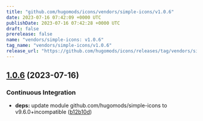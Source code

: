 ```yaml
---
title: "github.com/hugomods/icons/vendors/simple-icons/v1.0.6"
date: 2023-07-16 07:42:09 +0000 UTC
publishDate: 2023-07-16 07:42:28 +0000 UTC
draft: false
prerelease: false
name: "vendors/simple-icons: v1.0.6"
tag_name: "vendors/simple-icons/v1.0.6"
release_url: "https://github.com/hugomods/icons/releases/tag/vendors/simple-icons/v1.0.6"
---
```


## [1.0.6](https://github.com/hugomods/icons/compare/vendors/simple-icons/v1.0.5...vendors/simple-icons/v1.0.6) (2023-07-16)


### Continuous Integration

* **deps:** update module github.com/hugomods/simple-icons to v9.6.0+incompatible ([b12b10d](https://github.com/hugomods/icons/commit/b12b10d268b77b6068c0a40e19f923530c0a13bc))

